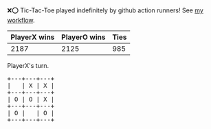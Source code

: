 :x::o: Tic-Tac-Toe played indefinitely by github action runners! See [my workflow](.github/workflows/play.yaml).

|PlayerX wins|PlayerO wins|Ties|
|-|-|-|
|2187|2125|985|

PlayerX's turn.

<pre>
+---+---+---+
|   | X | X |
+---+---+---+
| O | O | X |
+---+---+---+
| O |   | O |
+---+---+---+
</pre>